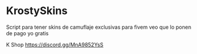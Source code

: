 # KrostySkins
Script para tener skins de camuflaje exclusivas para fivem veo que lo ponen de pago yo gratis

K Shop
https://discord.gg/MnA9852YsS
